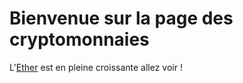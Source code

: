 # Bienvenue sur la page des cryptomonnaies
L'[Ether](https://github.com/VlrTRD/analyse_technique/tree/Cryptomonnaies/ETH) est en pleine croissante allez voir !
